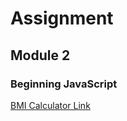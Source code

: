 # Assignment
## Module 2
### Beginning JavaScript

[BMI Calculator Link](https://shakhawat15.github.io/assignment-module-2)